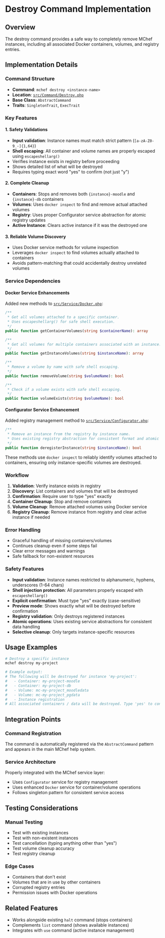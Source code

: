 # Destroy Command Implementation

## Overview
The destroy command provides a safe way to completely remove MChef instances, including all associated Docker containers, volumes, and registry entries.

## Implementation Details

### Command Structure
- **Command**: `mchef destroy <instance-name>`
- **Location**: [`src/Command/Destroy.php`](../../src/Command/Destroy.php)
- **Base Class**: `AbstractCommand`
- **Traits**: `SingletonTrait`, `ExecTrait`

### Key Features

#### 1. **Safety Validations**
- **Input validation**: Instance names must match strict pattern (`[a-zA-Z0-9_-]{1,64}`)
- **Shell escaping**: All container and volume names are properly escaped using `escapeshellarg()`
- Verifies instance exists in registry before proceeding
- Shows detailed list of what will be destroyed
- Requires typing exact word "yes" to confirm (not just "y")

#### 2. **Complete Cleanup**
- **Containers**: Stops and removes both `{instance}-moodle` and `{instance}-db` containers
- **Volumes**: Uses `docker inspect` to find and remove actual attached volumes
- **Registry**: Uses proper Configurator service abstraction for atomic registry updates
- **Active Instance**: Clears active instance if it was the destroyed one

#### 3. **Reliable Volume Discovery**
- Uses Docker service methods for volume inspection
- Leverages `docker inspect` to find volumes actually attached to containers
- Avoids pattern-matching that could accidentally destroy unrelated volumes

### Service Dependencies

#### Docker Service Enhancements
Added new methods to [`src/Service/Docker.php`](../../src/Service/Docker.php):

```php
/**
 * Get all volumes attached to a specific container.
 * Uses escapeshellarg() for safe shell execution.
 */
public function getContainerVolumes(string $containerName): array

/**
 * Get all volumes for multiple containers associated with an instance.
 */
public function getInstanceVolumes(string $instanceName): array

/**
 * Remove a volume by name with safe shell escaping.
 */
public function removeVolume(string $volumeName): bool

/**
 * Check if a volume exists with safe shell escaping.
 */
public function volumeExists(string $volumeName): bool
```

#### Configurator Service Enhancement
Added registry management method to [`src/Service/Configurator.php`](../../src/Service/Configurator.php):

```php
/**
 * Remove an instance from the registry by instance name.
 * Uses existing registry abstraction for consistent format and atomic writes.
 */
public function deregisterInstance(string $instanceName): bool
```

These methods use `docker inspect` to reliably identify volumes attached to containers, ensuring only instance-specific volumes are destroyed.

### Workflow

1. **Validation**: Verify instance exists in registry
2. **Discovery**: List containers and volumes that will be destroyed
3. **Confirmation**: Require user to type "yes" exactly
4. **Container Cleanup**: Stop and remove containers
5. **Volume Cleanup**: Remove attached volumes using Docker service
6. **Registry Cleanup**: Remove instance from registry and clear active instance if needed

### Error Handling
- Graceful handling of missing containers/volumes
- Continues cleanup even if some steps fail
- Clear error messages and warnings
- Safe fallback for non-existent resources

### Safety Features
- **Input validation**: Instance names restricted to alphanumeric, hyphens, underscores (1-64 chars)
- **Shell injection protection**: All parameters properly escaped with `escapeshellarg()`
- **Explicit confirmation**: Must type "yes" exactly (case-sensitive)
- **Preview mode**: Shows exactly what will be destroyed before confirmation
- **Registry validation**: Only destroys registered instances
- **Atomic operations**: Uses existing service abstractions for consistent data handling
- **Selective cleanup**: Only targets instance-specific resources

## Usage Examples

```bash
# Destroy a specific instance
mchef destroy my-project

# Example output:
# The following will be destroyed for instance 'my-project':
#   - Container: my-project-moodle
#   - Container: my-project-db
#   - Volume: mc-my-project_moodledata
#   - Volume: mc-my-project_pgdata
#   - Instance registration
# All associated containers / data will be destroyed. Type 'yes' to confirm: yes
```

## Integration Points

### Command Registration
The command is automatically registered via the `AbstractCommand` pattern and appears in the main MChef help system.

### Service Architecture
Properly integrated with the MChef service layer:
- Uses `Configurator` service for registry management
- Uses enhanced `Docker` service for container/volume operations
- Follows singleton pattern for consistent service access

## Testing Considerations

### Manual Testing
- Test with existing instances
- Test with non-existent instances
- Test cancellation (typing anything other than "yes")
- Test volume cleanup accuracy
- Test registry cleanup

### Edge Cases
- Containers that don't exist
- Volumes that are in use by other containers
- Corrupted registry entries
- Permission issues with Docker operations

## Related Features
- Works alongside existing `halt` command (stops containers)
- Complements `list` command (shows available instances)
- Integrates with `use` command (active instance management)
